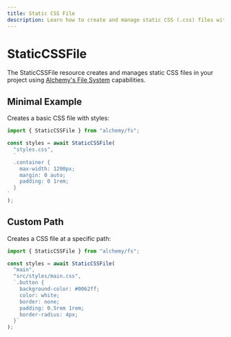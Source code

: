 ```yaml
---
title: Static CSS File
description: Learn how to create and manage static CSS (.css) files with proper formatting using Alchemy's FS provider.
---
```


# StaticCSSFile

The StaticCSSFile resource creates and manages static CSS files in your project using [Alchemy's File System](https://alchemy.run/docs/concepts/fs) capabilities.

## Minimal Example

Creates a basic CSS file with styles:

```ts
import { StaticCSSFile } from "alchemy/fs";

const styles = await StaticCSSFile(
  "styles.css",
  `
  .container {
    max-width: 1200px;
    margin: 0 auto;
    padding: 0 1rem;
  }
`
);
```

## Custom Path

Creates a CSS file at a specific path:

```ts
import { StaticCSSFile } from "alchemy/fs";

const styles = await StaticCSSFile(
  "main",
  "src/styles/main.css",
  `.button {
    background-color: #0062ff;
    color: white;
    border: none;
    padding: 0.5rem 1rem;
    border-radius: 4px;
  }`
);
```
